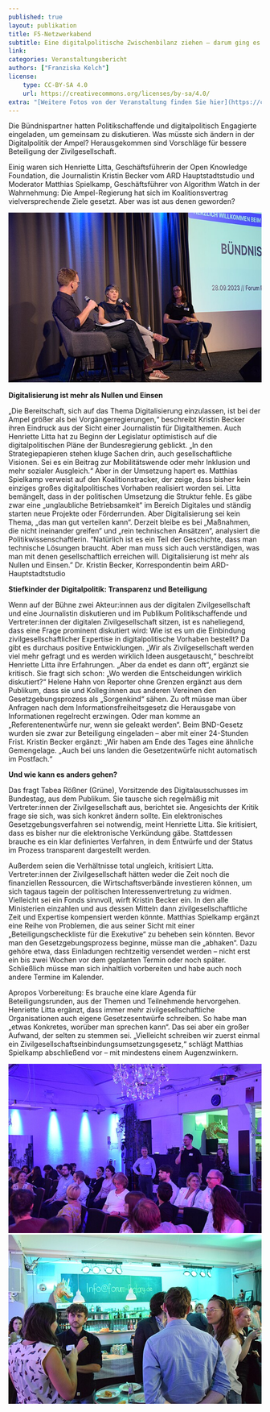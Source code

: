 ```yaml
---
published: true
layout: publikation
title: F5-Netzwerkabend
subtitle: Eine digitalpolitische Zwischenbilanz ziehen – darum ging es beim Netzwerktreffen des Bündnis F5 in der Forum Factory Berlin.   
link: 
categories: Veranstaltungsbericht
authors: ["Franziska Kelch"]
license:
    type: CC-BY-SA 4.0
    url: https://creativecommons.org/licenses/by-sa/4.0/
extra: "[Weitere Fotos von der Veranstaltung finden Sie hier](https://commons.wikimedia.org/wiki/Category:Netzwerkabend_B%C3%BCndnis_F5_2023.html{:target='_blank'}"
---
```


Die Bündnispartner hatten Politikschaffende und digitalpolitisch Engagierte eingeladen, um gemeinsam zu diskutieren. Was müsste sich ändern in der Digitalpolitik der Ampel? Herausgekommen sind Vorschläge für bessere Beteiligung der Zivilgesellschaft.

Einig waren sich Henriette Litta, Geschäftsführerin der Open Knowledge Foundation, die Journalistin Kristin Becker vom ARD Hauptstadtstudio und Moderator Matthias Spielkamp, Geschäftsführer von Algorithm Watch in der Wahrnehmung: Die Ampel-Regierung hat sich im Koalitionsvertrag vielversprechende Ziele gesetzt. Aber was ist aus denen geworden?	

![Foto des Podiums](/assets/images/640px-2023_F5_Netzwerkabend_0105.jpeg)


**Digitalisierung ist mehr als Nullen und Einsen**

„Die Bereitschaft, sich auf das Thema Digitalisierung einzulassen, ist bei der Ampel größer als bei Vorgängerregierungen,“ beschreibt Kristin Becker ihren Eindruck aus der Sicht einer Journalistin für Digitalthemen. Auch Henriette Litta hat zu Beginn der Legislatur optimistisch auf die digitalpolitischen Pläne der Bundesregierung geblickt. „In den Strategiepapieren stehen kluge Sachen drin, auch gesellschaftliche Visionen. Sei es ein Beitrag zur Mobilitätswende oder mehr Inklusion und mehr sozialer Ausgleich.“
Aber in der Umsetzung hapert es. Matthias Spielkamp verweist auf den Koalitionstracker, der zeige, dass bisher kein einziges großes digitalpolitisches Vorhaben realisiert worden sei. Litta bemängelt, dass in der politischen Umsetzung die Struktur fehle. Es gäbe zwar eine „unglaubliche Betriebsamkeit“ im Bereich Digitales und ständig starten neue Projekte oder Förderrunden. Aber Digitalisierung sei kein Thema, „das man gut verteilen kann“. Derzeit bleibe es bei „Maßnahmen, die nicht ineinander greifen“ und „rein technischen Ansätzen“, analysiert die Politikwissenschaftlerin.
“Natürlich ist es ein Teil der Geschichte, dass man technische Lösungen braucht. Aber man muss sich auch verständigen, was man mit denen gesellschaftlich erreichen will. Digitalisierung ist mehr als Nullen und Einsen.” Dr. Kristin Becker, Korrespondentin beim ARD-Hauptstadtstudio
	

**Stiefkinder der Digitalpolitik: Transparenz und Beteiligung**		

Wenn auf der Bühne zwei Akteur:innen aus der digitalen Zivilgesellschaft und eine Journalistin diskutieren und im Publikum Politikschaffende und Vertreter:innen der digitalen Zivilgesellschaft sitzen, ist es naheliegend, dass eine Frage prominent diskutiert wird: Wie ist es um die Einbindung zivilgesellschaftlicher Expertise in digitalpolitische Vorhaben bestellt?
Da gibt es durchaus positive Entwicklungen. „Wir als Zivilgesellschaft werden viel mehr gefragt und es werden wirklich Ideen ausgetauscht,“ beschreibt Henriette Litta ihre Erfahrungen. „Aber da endet es dann oft“, ergänzt sie kritisch. Sie fragt sich schon: „Wo werden die Entscheidungen wirklich diskutiert?“ Helene Hahn von Reporter ohne Grenzen ergänzt aus dem Publikum, dass sie und Kolleg:innen aus anderen Vereinen den Gesetzgebungsprozess als „Sorgenkind“ sähen. Zu oft müsse man über Anfragen nach dem Informationsfreiheitsgesetz die Herausgabe von Informationen regelrecht erzwingen. Oder man komme an „Referentenentwürfe nur, wenn sie geleakt werden“. Beim BND-Gesetz wurden sie zwar zur Beteiligung eingeladen – aber mit einer 24-Stunden Frist.
Kristin Becker ergänzt: „Wir haben am Ende des Tages eine ähnliche Gemengelage. „Auch bei uns landen die Gesetzentwürfe nicht automatisch im Postfach.“


**Und wie kann es anders gehen?**		

Das fragt Tabea Rößner (Grüne), Vorsitzende des Digitalausschusses im Bundestag, aus dem Publikum. Sie tausche sich regelmäßig mit Vertreter:innen der Zivilgesellschaft aus, berichtet sie. Angesichts der Kritik frage sie sich, was sich konkret ändern sollte.
Ein elektronisches Gesetzgebungsverfahren sei notwendig, meint Henriette Litta. Sie kritisiert, dass es bisher nur die elektronische Verkündung gäbe. Stattdessen brauche es ein klar definiertes Verfahren, in dem Entwürfe und der Status im Prozess transparent dargestellt werden.

Außerdem seien die Verhältnisse total ungleich, kritisiert Litta. Vertreter:innen der Zivilgesellschaft hätten weder die Zeit noch die finanziellen Ressourcen, die Wirtschaftsverbände investieren können, um sich tagaus tagein der politischen Interessenvertretung zu widmen. Vielleicht sei ein Fonds sinnvoll, wirft Kristin Becker ein. In den alle Ministerien einzahlen und aus dessen Mitteln dann zivilgesellschaftliche Zeit und Expertise kompensiert werden könnte.
Matthias Spielkamp ergänzt eine Reihe von Problemen, die aus seiner Sicht mit einer „Beteiligungscheckliste für die Exekutive“ zu beheben sein könnten. Bevor man den Gesetzgebungsprozess beginne, müsse man die „abhaken“. Dazu gehöre etwa, dass Einladungen rechtzeitig versendet werden – nicht erst ein bis zwei Wochen vor dem geplanten Termin oder noch später. Schließlich müsse man sich inhaltlich vorbereiten und habe auch noch andere Termine im Kalender. 

Apropos Vorbereitung: Es brauche eine klare Agenda für Beteiligungsrunden, aus der Themen und Teilnehmende hervorgehen. Henriette Litta ergänzt, dass immer mehr zivilgesellschaftliche Organisationen auch eigene Gesetzesentwürfe schreiben. So habe man „etwas Konkretes, worüber man sprechen kann“. Das sei aber ein großer Aufwand, der selten zu stemmen sei.
„Vielleicht schreiben wir zuerst einmal ein Zivilgesellschaftseinbindungsumsetzungsgesetz,“ schlägt Matthias Spielkamp abschließend vor – mit mindestens einem Augenzwinkern.

![Foto des Publikums](/assets/images/Netzwerkabend1.jpeg)
![Foto von Gästen](/assets/images/Netzwerkabend2.jpeg)
